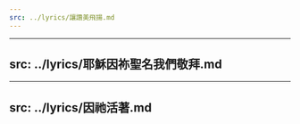 ```yaml
---
src: ../lyrics/讓讚美飛揚.md
---
```

---
src: ../lyrics/耶穌因祢聖名我們敬拜.md
---
---
src: ../lyrics/因祂活著.md
---
